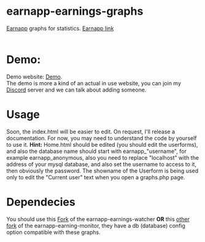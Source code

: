 # earnapp-earnings-graphs
<a href="https://earnapp.com/i/6fnma8w">Earnapp</a> graphs for statistics.
<a href="https://earnapp.com/i/6fnma8w">Earnapp link</a>
<br>
<br>
<h1>Demo:</h1>
Demo website: <a href="https://stats.anonymousgca.eu/stats/index.html">Demo</a>.
<br>
The demo is more a kind of an actual in use website, you can join my <a href="https://discord.gg/RSp2CSuMny">Discord</a> server and we can talk about adding someone.
<h1>Usage</h1>
Soon, the index.html will be easier to edit.
On request, I'll release a documentation.
For now, you may need to understand the code by yourself to use it.
<b>Hint:</b> Home.html should be edited (you should edit the userforms), and also the database name should start with earnapp_"username", for example earnapp_anonymous, also you need to replace "localhost" with the address of your mysql database, and also set the username to access to it, then obviously the password. The showname of the Userform is being used only to edit the "Current user" text when you open a graphs.php page.

<h1>Dependecies</h1>
You should use this <a href="https://github.com/GABRYCA/earnapp-earnings-watcher">Fork</a> of the earnapp-earnings-watcher <b>OR</b> this <a href="https://github.com/GABRYCA/EarnApp-Earning-Monitor">other fork</a> of the earnapp-earning-monitor, they have a db (database) config option compatible with these graphs.
